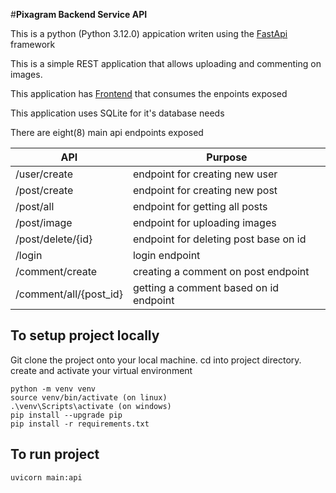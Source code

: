 #__Pixagram Backend Service API__

This is a python (Python 3.12.0) appication writen using the [FastApi](https://fastapi.tiangolo.com/) framework

This is a simple REST application that allows uploading and commenting on images.

This application has [Frontend](https://github.com/charlesreign/pixa_frontend) that consumes the enpoints exposed

This application uses SQLite for it's database needs

There are eight(8) main api endpoints exposed

| API                   |Purpose                                    |
|-----------------------|-------------------------------------------|
|/user/create           | endpoint for creating new user            |
|/post/create           | endpoint for creating new post            |
|/post/all              | endpoint for getting all posts            |
|/post/image            | endpoint for uploading images             |
|/post/delete/{id}      | endpoint for deleting post base on id     |
|/login                 | login endpoint                            |
|/comment/create        | creating a comment on post endpoint       |
|/comment/all/{post_id} | getting a comment based on id endpoint    |


## __To setup project locally__
Git clone the project onto your local machine. cd into project directory.
create and activate your virtual environment

```
python -m venv venv
source venv/bin/activate (on linux)
.\venv\Scripts\activate (on windows)
pip install --upgrade pip
pip install -r requirements.txt
```
## __To run project__
`
uvicorn main:api
`
